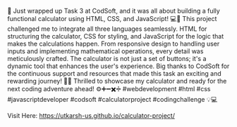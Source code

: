 🔢 Just wrapped up Task 3 at CodSoft, and it was all about building a fully functional calculator using HTML, CSS, and JavaScript! 💻🎉
This project challenged me to integrate all three languages seamlessly. HTML for structuring the calculator, CSS for styling, and JavaScript for the logic that makes the calculations happen.
From responsive design to handling user inputs and implementing mathematical operations, every detail was meticulously crafted. The calculator is not just a set of buttons; it's a dynamic tool that enhances the user's experience.
Big thanks to CodSoft for the continuous support and resources that made this task an exciting and rewarding journey! 🙌🚀
Thrilled to showcase my calculator and ready for the next coding adventure ahead! ⚙️➕➖✖️➗ #webdevelopment #html #css #javascriptdeveloper #codsoft #calculatorproject #codingchallenge 💡💻


Visit Here: https://utkarsh-us.github.io/calculator-project/
